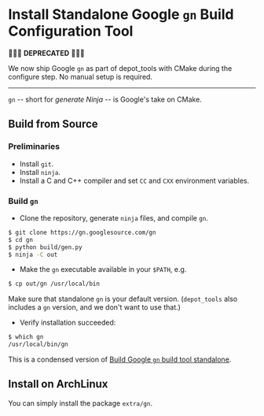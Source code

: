 # Install Standalone Google `gn` Build Configuration Tool

🚨🚨🚨 **DEPRECATED** 🚨🚨🚨

We now ship Google `gn` as part of depot_tools with CMake during the configure step.
No manual setup is required.

---

`gn` -- short for *generate Ninja* -- is Google's take on CMake.

## Build from Source

### Preliminaries
- Install `git`.
- Install `ninja`.
- Install a C and C++ compiler and set `CC` and `CXX` environment variables.

### Build `gn`
- Clone the repository, generate `ninja` files, and compile `gn`.
```bash
$ git clone https://gn.googlesource.com/gn
$ cd gn
$ python build/gen.py
$ ninja -C out
```
- Make the `gn` executable available in your `$PATH`, e.g.
```bash
$ cp out/gn /usr/local/bin
```
Make sure that standalone `gn` is your default version.
(`depot_tools` also includes a `gn` version, and we don't want to use that.)

- Verify installation succeeded:
```bash
$ which gn
/usr/local/bin/gn
```

This is a condensed version of [Build Google `gn` build tool standalone](https://gist.github.com/mohamed/4fa7eb75807463d4dfa3).

## Install on ArchLinux
You can simply install the package `extra/gn`.
